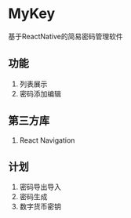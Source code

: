 MyKey
=======

基于ReactNative的简易密码管理软件

功能
------

1. 列表展示
2. 密码添加编辑

第三方库
---------

1. React Navigation

计划
-----

1. 密码导出导入
2. 密码生成
3. 数字货币密钥
